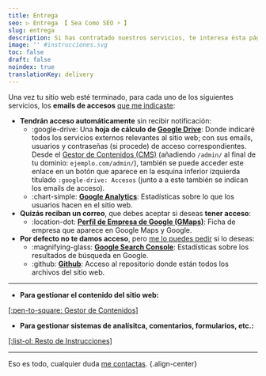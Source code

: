 ```yaml
---
title: Entrega
seo: ▷ Entrega 【 Sea Como SEO ⚡️ 】
slug: entrega
description: Si has contratado nuestros servicios, te interesa ésta página 😉
image: '' #instrucciones.svg
toc: false
draft: false
noindex: true
translationKey: delivery
---
```


Una vez tu sitio web esté terminado, para cada uno de los siguientes servicios, los **emails de accesos** [que me indicaste](/requerimientos/):

- **Tendrán acceso automáticamente** sin recibir notificación:
  - :google-drive: Una **hoja de cálculo de [Google Drive](https://drive.google.com/)**: Donde indicaré todos los servicios externos relevantes al sitio web; con sus emails, usuarios y contraseñas (si procede) de acceso correspondientes. Desde el [Gestor de Contenidos (CMS)](/cms/) (añadiendo `/admin/` al final de tu dominio: `ejemplo.com/admin/`), también se puede acceder este enlace en un botón que aparece en la esquina inferior izquierda titulado `:google-drive: Accesos` (junto a a este también se indican los emails de acceso).
  - :chart-simple: **[Google Analytics](https://analytics.google.com/)**: Estadísticas sobre lo que los usuarios hacen en el sitio web.
- **Quizás reciban un correo**, que debes aceptar si deseas **tener acceso**:
  - :location-dot: **[Perfil de Empresa de Google (GMaps)](https://business.google.com/)**: Ficha de empresa que aparece en Google Maps y Google.
- **Por defecto no te damos acceso**, pero [me lo puedes pedir](/#contacto) si lo deseas:
  - :magnifying-glass: **[Google Search Console](https://search.google.com/search-console)**: Estadísticas sobre los resultados de búsqueda en Google.
  - :github: **[Github](https://github.com/)**: Acceso al repositorio donde están todos los archivos del sitio web.

---

- **Para gestionar el contenido del sitio web:**

[[:pen-to-square: Gestor de Contenidos]](/cms/)

- **Para gestionar sistemas de analísitca, comentarios, formularios, etc.:**

[[:list-ol: Resto de Instrucciones]](/resto/)

---

Eso es todo, cualquier duda [me contactas](/#contacto).
{.align-center}
